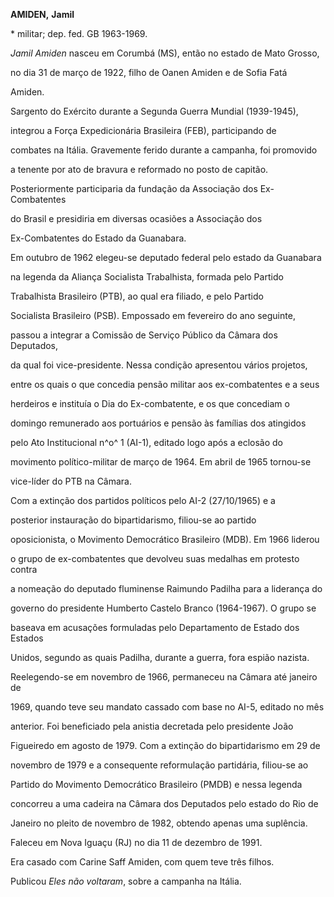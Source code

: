 **AMIDEN,** **Jamil**



\* militar; dep. fed. GB 1963-1969.



*Jamil Amiden* nasceu em Corumbá (MS), então no estado de Mato Grosso,

no dia 31 de março de 1922, filho de Oanen Amiden e de Sofia Fatá

Amiden.



Sargento do Exército durante a Segunda Guerra Mundial (1939-1945),

integrou a Força Expedicionária Brasileira (FEB), participando de

combates na Itália. Gravemente ferido durante a campanha, foi promovido

a tenente por ato de bravura e reformado no posto de capitão.

Posteriormente participaria da fundação da Associação dos Ex-Combatentes

do Brasil e presidiria em diversas ocasiões a Associação dos

Ex-Combatentes do Estado da Guanabara.



Em outubro de 1962 elegeu-se deputado federal pelo estado da Guanabara

na legenda da Aliança Socialista Trabalhista, formada pelo Partido

Trabalhista Brasileiro (PTB), ao qual era filiado, e pelo Partido

Socialista Brasileiro (PSB). Empossado em fevereiro do ano seguinte,

passou a integrar a Comissão de Serviço Público da Câmara dos Deputados,

da qual foi vice-presidente. Nessa condição apresentou vários projetos,

entre os quais o que concedia pensão militar aos ex-combatentes e a seus

herdeiros e instituía o Dia do Ex-combatente, e os que concediam o

domingo remunerado aos portuários e pensão às famílias dos atingidos

pelo Ato Institucional n^o^ 1 (AI-1), editado logo após a eclosão do

movimento político-militar de março de 1964. Em abril de 1965 tornou-se

vice-líder do PTB na Câmara.



Com a extinção dos partidos políticos pelo AI-2 (27/10/1965) e a

posterior instauração do bipartidarismo, filiou-se ao partido

oposicionista, o Movimento Democrático Brasileiro (MDB). Em 1966 liderou

o grupo de ex-combatentes que devolveu suas medalhas em protesto contra

a nomeação do deputado fluminense Raimundo Padilha para a liderança do

governo do presidente Humberto Castelo Branco (1964-1967). O grupo se

baseava em acusações formuladas pelo Departamento de Estado dos Estados

Unidos, segundo as quais Padilha, durante a guerra, fora espião nazista.



Reelegendo-se em novembro de 1966, permaneceu na Câmara até janeiro de

1969, quando teve seu mandato cassado com base no AI-5, editado no mês

anterior. Foi beneficiado pela anistia decretada pelo presidente João

Figueiredo em agosto de 1979. Com a extinção do bipartidarismo em 29 de

novembro de 1979 e a consequente reformulação partidária, filiou-se ao

Partido do Movimento Democrático Brasileiro (PMDB) e nessa legenda

concorreu a uma cadeira na Câmara dos Deputados pelo estado do Rio de

Janeiro no pleito de novembro de 1982, obtendo apenas uma suplência.



Faleceu em Nova Iguaçu (RJ) no dia 11 de dezembro de 1991.



Era casado com Carine Saff Amiden, com quem teve três filhos.



Publicou *Eles não voltaram*, sobre a campanha na Itália.



